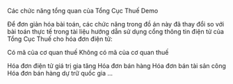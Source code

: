 Các chức năng tổng quan của Tổng Cục Thuế Demo

Để đơn giản hóa bài toán, các chức năng trong đồ án này đã thay đổi so với bài toán thực tế trong tài liệu hướng dẫn sử dụng cổng thông tin điện tử của Tổng Cục Thuế cho hóa đơn điện tử:

<!-- Bỏ qua xxxxxxxx -->
<!-- Bỏ qua xxxxxxxx -->
<!-- Bỏ qua xxxxxxxx -->

<!-- Hình thức hóa đơn: -->

Có mã của cơ quan thuế
Không có mã của cơ quan thuế

<!-- Loại hóa đơn  khác nhau: -->

Hóa đơn điện tử giá trị gia tăng
Hóa đơn bán hàng
Hóa đơn bán tài sản công
Hóa đơn bán hàng dự trữ quốc gia
...

<!-- Ký số: thông tin chứng thư số là chữ ký số theo đúng quy định của Bộ Thông tin và Truyền thông. -->

<!-- Ký hiệu hóa đơn -->

<!-- Chức năng: "Lập hóa đơn điều chỉnh" -->

<!-- Không có phê duyệt hóa đơn -->

<!-- Đọc hóa đơn XML -->

<!-- Có mã của cơ quan thuế -->
<!-- Không có mã của cơ quan thuế -->

<!-- Phát hành hóa đơn điện tử -->

<!-- CHƯƠNG V. THÔNG BÁO HÓA ĐƠN CÓ SAI SÓT.............................. 130 -->
<!-- CHƯƠNG VI. ĐỀ NGHỊ CẤP HÓA ĐƠN THEO LẦN PHÁT SINH ..... 143 -->
<!-- CHƯƠNG VII. QUẢN LÝ HÓA ĐƠN PHÁT SINH........................ -->
